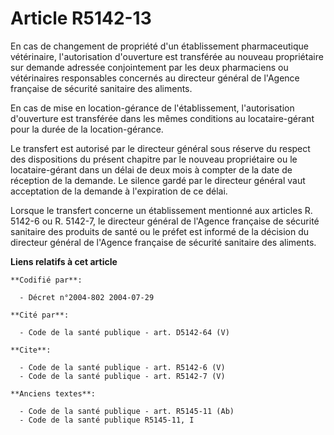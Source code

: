 # Article R5142-13

En cas de changement de propriété d'un établissement pharmaceutique vétérinaire, l'autorisation d'ouverture est transférée au
nouveau propriétaire sur demande adressée conjointement par les deux pharmaciens ou vétérinaires responsables concernés au
directeur général de l'Agence française de sécurité sanitaire des aliments.

En cas de mise en location-gérance de l'établissement, l'autorisation d'ouverture est transférée dans les mêmes conditions au
locataire-gérant pour la durée de la location-gérance.

Le transfert est autorisé par le directeur général sous réserve du respect des dispositions du présent chapitre par le
nouveau propriétaire ou le locataire-gérant dans un délai de deux mois à compter de la date de réception de la demande. Le
silence gardé par le directeur général vaut acceptation de la demande à l'expiration de ce délai.

Lorsque le transfert concerne un établissement mentionné aux articles R. 5142-6 ou R. 5142-7, le directeur général de
l'Agence française de sécurité sanitaire des produits de santé ou le préfet est informé de la décision du directeur général
de l'Agence française de sécurité sanitaire des aliments.

**Liens relatifs à cet article**

	**Codifié par**:

	  - Décret n°2004-802 2004-07-29

	**Cité par**:

	  - Code de la santé publique - art. D5142-64 (V)

	**Cite**:

	  - Code de la santé publique - art. R5142-6 (V)
	  - Code de la santé publique - art. R5142-7 (V)

	**Anciens textes**:

	  - Code de la santé publique - art. R5145-11 (Ab)
	  - Code de la santé publique R5145-11, I
